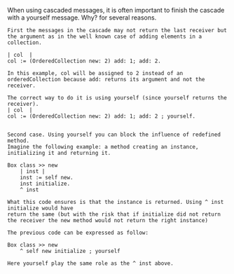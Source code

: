 When using cascaded messages, it is often important to finish the cascade with a yourself message. Why? for several reasons. 		First the messages in the cascade may not return the last receiver but the argument as in the well known case of adding elements in a collection.		| col  | 	col := (OrderedCollection new: 2) add: 1; add: 2.		In this example, col will be assigned to 2 instead of an orderedCollection because add: returns its argument and not the receiver. 		The correct way to do it is using yourself (since yourself returns the receiver).	| col  | 	col := (OrderedCollection new: 2) add: 1; add: 2 ; yourself.			Second case. Using yourself you can block the influence of redefined method. 	Imagine the following example: a method creating an instance, initializing it and returning it.		Box class >> new		| inst | 		inst := self new.		inst initialize. 		^ inst			What this code ensures is that the instance is returned. Using ^ inst initialize would have 	return the same (but with the risk that if initialize did not return the receiver the new method would not return the right instance)		The previous code can be expressed as follow:		Box class >> new		^ self new initialize ; yourself 			Here yourself play the same role as the ^ inst above. 